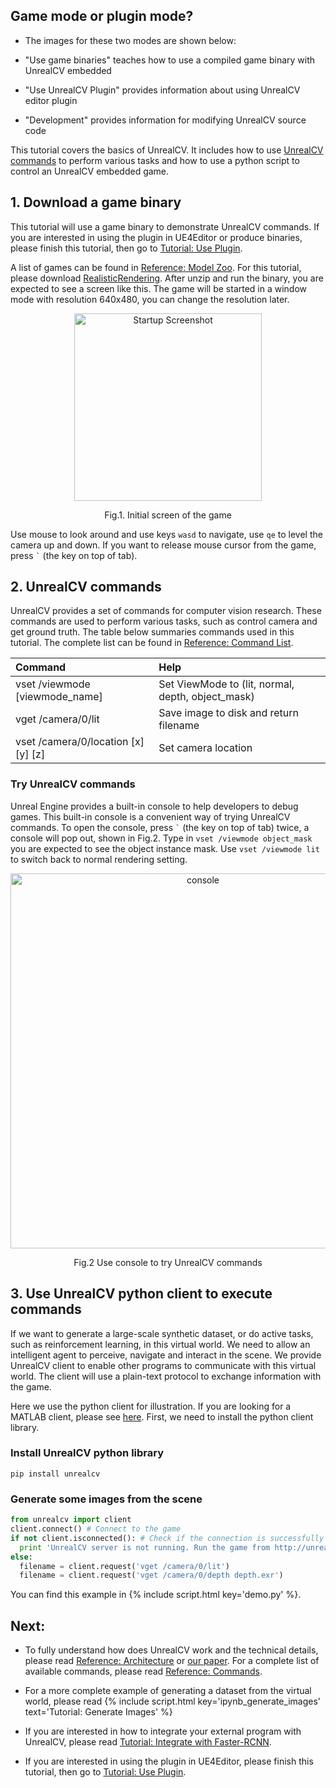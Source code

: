 ## Game mode or plugin mode?
- The images for these two modes are shown below:
- "Use game binaries" teaches how to use a compiled game binary with UnrealCV embedded
- "Use UnrealCV Plugin" provides information about using UnrealCV editor plugin

- "Development" provides information for modifying UnrealCV source code


This tutorial covers the basics of UnrealCV. It includes how to use [UnrealCV commands](/ref/command.md) to perform various tasks and how to use a python script to control an UnrealCV embedded game.

## 1. Download a game binary

This tutorial will use a game binary to demonstrate UnrealCV commands. If you are interested in using the plugin in UE4Editor or produce binaries, please finish this tutorial, then go to [Tutorial: Use Plugin](/plugin/usage.html).

A list of games can be found in [Reference: Model Zoo](/reference/model_zoo.html). For this tutorial, please download [RealisticRendering](/reference/model_zoo.html#realistic_rendering). After unzip and run the binary, you are expected to see a screen like this. The game will be started in a window mode with resolution 640x480, you can change the resolution later.

<center>
  <img alt="Startup Screenshot" src="/images/rr_init.png" width="300px"/>
  <p>Fig.1. Initial screen of the game</p>
</center>

Use mouse to look around and use keys `wasd` to navigate, use `qe` to level the camera up and down. If you want to release mouse cursor from the game, press <code>&#96;</code> (the key on top of tab).

## 2. UnrealCV commands

UnrealCV provides a set of commands for computer vision research. These commands are used to perform various tasks, such as control camera and get ground truth. The table below summaries commands used in this tutorial. The complete list can be found in [Reference: Command List](/reference/commands.html).

| Command                             | Help                                              |
|:------------------------------------|:--------------------------------------------------|
| vset /viewmode [viewmode_name]      | Set ViewMode to (lit, normal, depth, object_mask) |
| vget /camera/0/lit                  | Save image to disk and return filename            |
| vset /camera/0/location [x] [y] [z] | Set camera location                               |

### Try UnrealCV commands
Unreal Engine provides a built-in console to help developers to debug games. This built-in console is a convenient way of trying UnrealCV commands. To open the console, press
<code>&#96;</code>
(the key on top of tab) twice, a console will pop out, shown in Fig.2. Type in `vset /viewmode object_mask` you are expected to see the object instance mask. Use `vset /viewmode lit` to switch back to normal rendering setting.

<center>
  <img alt="console" src="/images/console.png" width="600px"/>
  <p>Fig.2 Use console to try UnrealCV commands</p>
</center>


## 3. Use UnrealCV python client to execute commands

If we want to generate a large-scale synthetic dataset, or do active tasks, such as reinforcement learning, in this virtual world. We need to allow an intelligent agent to perceive, navigate and interact in the scene. We provide UnrealCV client to enable other programs to communicate with this virtual world. The client will use a plain-text protocol to exchange information with the game.

Here we use the python client for illustration. If you are looking for a MATLAB client, please see [here](/reference/client.html#matlab). First, we need to install the python client library.

### Install UnrealCV python library
```shell
pip install unrealcv
```

### Generate some images from the scene
```python
from unrealcv import client
client.connect() # Connect to the game
if not client.isconnected(): # Check if the connection is successfully established
  print 'UnrealCV server is not running. Run the game from http://unrealcv.github.io first.'
else:
  filename = client.request('vget /camera/0/lit')
  filename = client.request('vget /camera/0/depth depth.exr')
```
You can find this example in {% include script.html key='demo.py' %}.

## Next:

- To fully understand how does UnrealCV work and the technical details, please read [Reference: Architecture](/reference/architecture.html) or [our paper](http://arxiv.org/abs/1609.01326). For a complete list of available commands, please read [Reference: Commands](/reference/commands.html).

- For a more complete example of generating a dataset from the virtual world, please read {% include script.html key='ipynb_generate_images' text='Tutorial: Generate Images' %}

- If you are interested in how to integrate your external program with UnrealCV, please read [Tutorial: Integrate with Faster-RCNN](/tutorial/faster_rcnn.html).

- If you are interested in using the plugin in UE4Editor, please finish this tutorial, then go to [Tutorial: Use Plugin](/tutorial/plugin.html).
